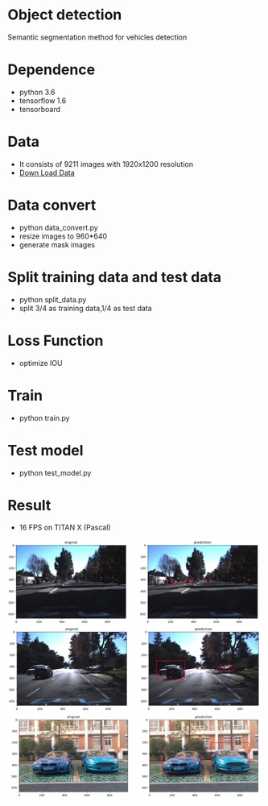 # Object detection
Semantic segmentation method for vehicles detection 

# Dependence
* python 3.6
* tensorflow 1.6
* tensorboard

# Data
* It consists of 9211 images with 1920x1200 resolution
* [Down Load Data](https://s3.amazonaws.com/udacity-sdc/annotations/object-detection-crowdai.tar.gz)

# Data convert
* python data_convert.py
* resize images to 960*640
* generate mask images

# Split training data and test data
* python split_data.py
* split 3/4 as training data,1/4 as test data

# Loss Function
* optimize IOU 

# Train
* python train.py

# Test model
* python test_model.py

# Result
* 16 FPS on TITAN X (Pascal)
<img src="img/4.jpg" width="800">
<img src="img/3.jpg" width="800">
<img src="img/2.jpg" width="800">

